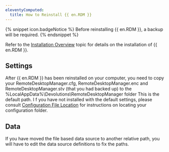 ```yaml
---
eleventyComputed:
  title: How to Reinstall {{ en.RDM }}
---
```

{% snippet icon.badgeNotice %}
Before reinstalling {{ en.RDM }}, a backup will be required.
{% endsnippet %}

Refer to the [Installation Overview](https://helprdm.devolutions.net/client.html) topic for details on the installation of {{ en.RDM }}.

## Settings
After {{ en.RDM }} has been reinstalled on your computer, you need to copy your RemoteDesktopManager.cfg, RemoteDesktopManager.enc and RemoteDesktopManager.stv (that you had backed up) to the %LocalAppData%\Devolutions\RemoteDesktopManager folder This is the default path. I f you have not installed with the default settings, please consult [Configuration File Location](https://helprdm.devolutions.net/installation_configurationfilelocation.html) for instructions on locating your configuration folder.

## Data
If you have moved the file based data source to another relative path, you will have to edit the data source definitions to fix the paths.
